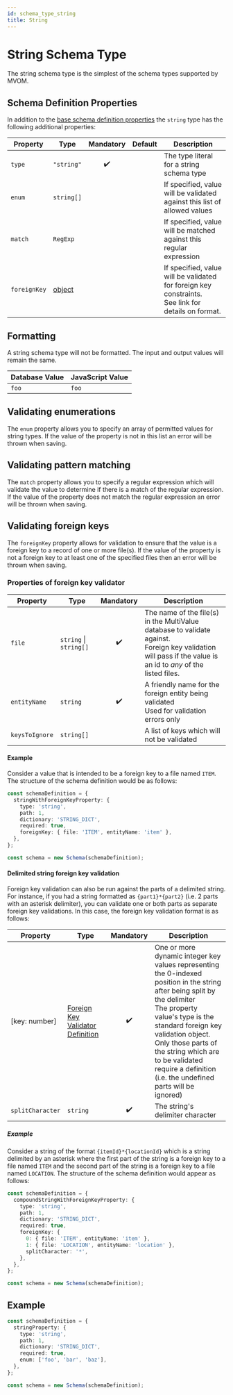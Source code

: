 ```yaml
---
id: schema_type_string
title: String
---
```


# String Schema Type

The string schema type is the simplest of the schema types supported by MVOM.

## Schema Definition Properties

In addition to the [base schema definition properties](../schema_basics#properties-common-to-all-schema-definitions) the `string` type has the following additional properties:

| Property     | Type                               |     Mandatory      | Default | Description                                                                                             |
| ------------ | ---------------------------------- | :----------------: | ------- | ------------------------------------------------------------------------------------------------------- |
| `type`       | `"string"`                         | :heavy_check_mark: |         | The type literal for a string schema type                                                               |
| `enum`       | `string[]`                         |                    |         | If specified, value will be validated against this list of allowed values                               |
| `match`      | `RegExp`                           |                    |         | If specified, value will be matched against this regular expression                                     |
| `foreignKey` | [object](#validating-foreign-keys) |                    |         | If specified, value will be validated for foreign key constraints.<br/> See link for details on format. |

## Formatting

A string schema type will not be formatted. The input and output values will remain the same.

| Database Value | JavaScript Value |
| -------------- | ---------------- |
| `foo`          | `foo`            |

## Validating enumerations

The `enum` property allows you to specify an array of permitted values for string types. If the value of the property is not in this list an error will be thrown when saving.

## Validating pattern matching

The `match` property allows you to specify a regular expression which will validate the value to determine if there is a match of the regular expression. If the value of the property does not match the regular expression an error will be thrown when saving.

## Validating foreign keys

The `foreignKey` property allows for validation to ensure that the value is a foreign key to a record of one or more file(s). If the value of the property is not a foreign key to at least one of the specified files then an error will be thrown when saving.

### Properties of foreign key validator

| Property       | Type                   |     Mandatory      | Description                                                                                                                                                      |
| -------------- | ---------------------- | :----------------: | ---------------------------------------------------------------------------------------------------------------------------------------------------------------- |
| `file`         | `string` \| `string[]` | :heavy_check_mark: | The name of the file(s) in the MultiValue database to validate against.<br/>Foreign key validation will pass if the value is an id to _any_ of the listed files. |
| `entityName`   | `string`               | :heavy_check_mark: | A friendly name for the foreign entity being validated<br/>Used for validation errors only                                                                       |
| `keysToIgnore` | `string[]`             |                    | A list of keys which will not be validated                                                                                                                       |

#### Example

Consider a value that is intended to be a foreign key to a file named `ITEM`. The structure of the schema definition would be as follows:

```ts
const schemaDefinition = {
  stringWithForeignKeyProperty: {
    type: 'string',
    path: 1,
    dictionary: 'STRING_DICT',
    required: true,
    foreignKey: { file: 'ITEM', entityName: 'item' },
  },
};

const schema = new Schema(schemaDefinition);
```

#### Delimited string foreign key validation

Foreign key validation can also be run against the parts of a delimited string. For instance, if you had a string formatted as `{part1}*{part2}` (i.e. 2 parts with an asterisk delimiter), you can validate one or both parts as separate foreign key validations. In this case, the foreign key validation format is as follows:

| Property         | Type                                                                     |     Mandatory      | Description                                                                                                                                                                                                                                                                                                                           |
| ---------------- | ------------------------------------------------------------------------ | :----------------: | ------------------------------------------------------------------------------------------------------------------------------------------------------------------------------------------------------------------------------------------------------------------------------------------------------------------------------------- |
| [key: number]    | [Foreign Key Validator Definition](#properties-of-foreign-key-validator) | :heavy_check_mark: | One or more dynamic integer key values representing the 0-indexed position in the string after being split by the delimiter<br/>The property value's type is the standard foreign key validation object.<br/>Only those parts of the string which are to be validated require a definition (i.e. the undefined parts will be ignored) |
| `splitCharacter` | `string`                                                                 | :heavy_check_mark: | The string's delimiter character                                                                                                                                                                                                                                                                                                      |

##### Example

Consider a string of the format `{itemId}*{locationId}` which is a string delimited by an asterisk where the first part of the string is a foreign key to a file named `ITEM` and the second part of the string is a foreign key to a file named `LOCATION`. The structure of the schema definition would appear as follows:

```ts
const schemaDefinition = {
  compoundStringWithForeignKeyProperty: {
    type: 'string',
    path: 1,
    dictionary: 'STRING_DICT',
    required: true,
    foreignKey: {
      0: { file: 'ITEM', entityName: 'item' },
      1: { file: 'LOCATION', entityName: 'location' },
      splitCharacter: '*',
    },
  },
};

const schema = new Schema(schemaDefinition);
```

## Example

```ts
const schemaDefinition = {
  stringProperty: {
    type: 'string',
    path: 1,
    dictionary: 'STRING_DICT',
    required: true,
    enum: ['foo', 'bar', 'baz'],
  },
};

const schema = new Schema(schemaDefinition);
```
